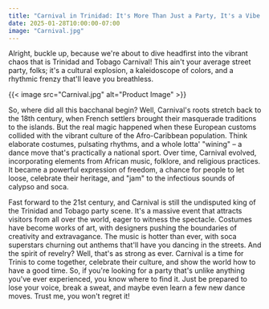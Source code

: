 ```yaml
---
title: "Carnival in Trinidad: It's More Than Just a Party, It's a Vibe! Get Ready to Buss a wine!"
date: 2025-01-28T10:00:00-07:00
image: "Carnival.jpg"
---
```



Alright, buckle up, because we're about to dive headfirst into the vibrant chaos that is Trinidad and Tobago Carnival! This ain't your average street party, folks; it's a cultural explosion, a kaleidoscope of colors, and a rhythmic frenzy that'll leave you breathless.

{{< image src="Carnival.jpg" alt="Product Image" >}}

So, where did all this bacchanal begin? Well, Carnival's roots stretch back to the 18th century, when French settlers brought their masquerade traditions to the islands. But the real magic happened when these European customs collided with the vibrant culture of the Afro-Caribbean population. Think elaborate costumes, pulsating rhythms, and a whole lotta' "wining" – a dance move that's practically a national sport. Over time, Carnival evolved, incorporating elements from African music, folklore, and religious practices. It became a powerful expression of freedom, a chance for people to let loose, celebrate their heritage, and "jam" to the infectious sounds of calypso and soca.

Fast forward to the 21st century, and Carnival is still the undisputed king of the Trinidad and Tobago party scene. It's a massive event that attracts visitors from all over the world, eager to witness the spectacle. Costumes have become works of art, with designers pushing the boundaries of creativity and extravagance. The music is hotter than ever, with soca superstars churning out anthems that'll have you dancing in the streets. And the spirit of revelry? Well, that's as strong as ever. Carnival is a time for Trinis to come together, celebrate their culture, and show the world how to have a good time. So, if you're looking for a party that's unlike anything you've ever experienced, you know where to find it. Just be prepared to lose your voice, break a sweat, and maybe even learn a few new dance moves. Trust me, you won't regret it!